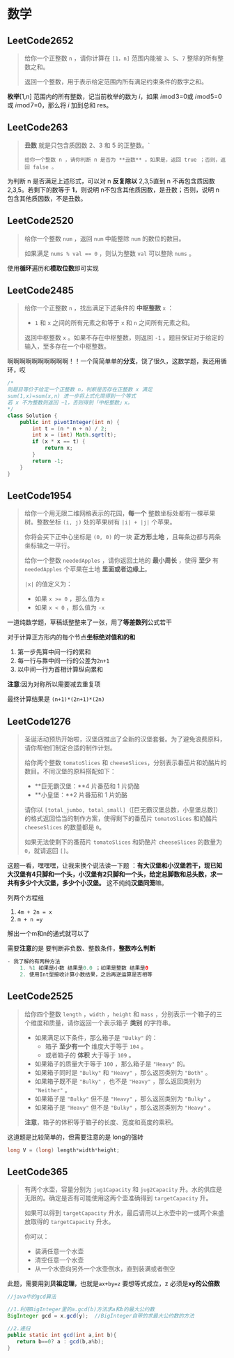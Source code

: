 # 数学

## LeetCode2652

> 给你一个正整数 `n` ，请你计算在 `[1，n]` 范围内能被 `3`、`5`、`7` 整除的所有整数之和。
>
> 返回一个整数，用于表示给定范围内所有满足约束条件的数字之和。



**枚举**[1,n] 范围内的所有整数，记当前枚举的数为 *i*，如果 *i* mod 3=0或 *i* mod 5=0或 *i* mod 7=0，那么将 *i* 加到总和 res。



## LeetCode263

> **丑数** 就是只包含质因数 2、3 和 5 的正整数。`
>
> `给你一个整数 n ，请你判断 n 是否为 **丑数** 。如果是，返回 true ；否则，返回 false 。`

为判断 n 是否满足上述形式，可以对 n **反复除以** 2,3,5直到 n 不再包含质因数 2,3,5。若剩下的数等于 **1**，则说明 n不包含其他质因数，是丑数；否则，说明 n 包含其他质因数，不是丑数。



## LeetCode2520

> 给你一个整数 `num` ，返回 `num` 中能整除 `num` 的数位的数目。
>
> 如果满足 `nums % val == 0` ，则认为整数 `val` 可以整除 `nums` 。

使用**循环**遍历和**模取位数**即可实现

## LeetCode2485

> 给你一个正整数 `n` ，找出满足下述条件的 **中枢整数** `x` ：
>
> - `1` 和 `x` 之间的所有元素之和等于 `x` 和 `n` 之间所有元素之和。
>
> 返回中枢整数 `x` 。如果不存在中枢整数，则返回 `-1` 。题目保证对于给定的输入，至多存在一个中枢整数。

啊啊啊啊啊啊啊啊啊啊！！一个简简单单的**分支**，饶了很久，这数学题，我还用循环，哎

```java
/*
则题目等价于给定一个正整数 n，判断是否存在正整数 x 满足
sum(1,x)=sum(x,n) 进一步将上式化简得到一个等式
若 x 不为整数则返回 −1，否则得到「中枢整数」x。
*/
class Solution {
    public int pivotInteger(int n) {
        int t = (n * n + n) / 2;
        int x = (int) Math.sqrt(t);
        if (x * x == t) {
            return x;
        }
        return -1;
    }
}
```

## LeetCode1954

> 给你一个用无限二维网格表示的花园，**每一个** 整数坐标处都有一棵苹果树。整数坐标 `(i, j)` 处的苹果树有 `|i| + |j|` 个苹果。
>
> 你将会买下正中心坐标是 `(0, 0)` 的一块 **正方形土地** ，且每条边都与两条坐标轴之一平行。
>
> 给你一个整数 `neededApples` ，请你返回土地的 **最小周长** ，使得 **至少** 有 `neededApples` 个苹果在土地 **里面或者边缘上**。
>
> `|x|` 的值定义为：
>
> - 如果 `x >= 0` ，那么值为 `x`
> - 如果 `x < 0` ，那么值为 `-x`

一道纯数学题，草稿纸整整来了一张，用了**等差数列**公式若干

对于计算正方形内的每个节点**坐标绝对值和的和**

1. 第一步先算中间一行的累和
2. 每一行与靠中间一行的公差为`2n+1`
3. 以中间一行为首相计算纵向累和

**注意**:因为对称所以需要减去重复项

最终计算结果是 `(n+1)*(2n+1)*(2n)`

## LeetCode1276

> 圣诞活动预热开始啦，汉堡店推出了全新的汉堡套餐。为了避免浪费原料，请你帮他们制定合适的制作计划。
>
> 给你两个整数 `tomatoSlices` 和 `cheeseSlices`，分别表示番茄片和奶酪片的数目。不同汉堡的原料搭配如下：
>
> - **巨无霸汉堡：**4 片番茄和 1 片奶酪
> - **小皇堡：**2 片番茄和 1 片奶酪
>
> 请你以 `[total_jumbo, total_small]`（[巨无霸汉堡总数，小皇堡总数]）的格式返回恰当的制作方案，使得剩下的番茄片 `tomatoSlices` 和奶酪片 `cheeseSlices` 的数量都是 `0`。
>
> 如果无法使剩下的番茄片 `tomatoSlices` 和奶酪片 `cheeseSlices` 的数量为 `0`，就请返回 `[]`。

这题一看，嘿嘿嘿，让我来换个说法读一下题 ：**有大汉堡和小汉堡若干，现已知大汉堡有4只脚和一个头，小汉堡有2只脚和一个头，给定总脚数和总头数，求一共有多少个大汉堡，多少个小汉堡。**   这不纯纯**汉堡同笼**嘛。

列两个方程组

1. `4m + 2n = x`
2. `m + n =y`

解出一个m和n的通式就可以了

需要**注意**的是 要判断非负数、整数条件，**整数咋么判断**

```java
- 我了解的有两种方法
    1. %1 如果是小数 结果是0.0 ；如果是整数 结果是0
    2. 使用Int型接收计算小数结果，之后再逆运算是否相等
```



## LeetCode2525

> 给你四个整数 `length` ，`width` ，`height` 和 `mass` ，分别表示一个箱子的三个维度和质量，请你返回一个表示箱子 **类别** 的字符串。
>
> - 如果满足以下条件，那么箱子是 `"Bulky"` 的：
>   - 箱子 **至少有一个** 维度大于等于 `104` 。
>   - 或者箱子的 **体积** 大于等于 `109` 。
> - 如果箱子的质量大于等于 `100` ，那么箱子是 `"Heavy"` 的。
> - 如果箱子同时是 `"Bulky"` 和 `"Heavy"` ，那么返回类别为 `"Both"` 。
> - 如果箱子既不是 `"Bulky"` ，也不是 `"Heavy"` ，那么返回类别为 `"Neither"` 。
> - 如果箱子是 `"Bulky"` 但不是 `"Heavy"` ，那么返回类别为 `"Bulky"` 。
> - 如果箱子是 `"Heavy"` 但不是 `"Bulky"` ，那么返回类别为 `"Heavy"` 。
>
> **注意**，箱子的体积等于箱子的长度、宽度和高度的乘积。

这道题是比较简单的，但需要注意的是 long的强转

```java
long V = (long) length*width*height;
```



## LeetCode365

> 有两个水壶，容量分别为 `jug1Capacity` 和 `jug2Capacity` 升。水的供应是无限的。确定是否有可能使用这两个壶准确得到 `targetCapacity` 升。
>
> 如果可以得到 `targetCapacity` 升水，最后请用以上水壶中的一或两个来盛放取得的 `targetCapacity` 升水。
>
> 你可以：
>
> - 装满任意一个水壶
> - 清空任意一个水壶
> - 从一个水壶向另外一个水壶倒水，直到装满或者倒空

此题，需要用到**贝祖定理**，也就是`ax+by=z` 要想等式成立，z 必须是**xy的公倍数**

```java
//java中的gcd算法

//1.利用BigInteger里的a.gcd(b)方法求a和b的最大公约数
BigInteger gcd = x.gcd(y);	//BigInteger自带的求最大公约数的方法

//2.递归
public static int gcd(int a,int b){
   return b==0? a : gcd(b,a%b);
}
```

